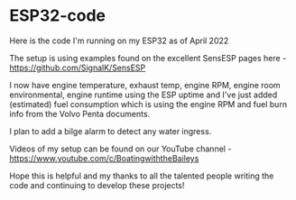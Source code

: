 # ESP32-code
Here is the code I'm running on my ESP32 as of April 2022

The setup is using examples found on the excellent SensESP pages here - https://github.com/SignalK/SensESP 

I now have engine temperature, exhaust temp, engine RPM, engine room environmental, engine runtime using the ESP uptime and I've just added (estimated) fuel consumption which is using the engine RPM and fuel burn info from the Volvo Penta documents.

I plan to add a bilge alarm to detect any water ingress.

Videos of my setup can be found on our YouTube channel - https://www.youtube.com/c/BoatingwiththeBaileys

Hope this is helpful and my thanks to all the talented people writing the code and continuing to develop these projects!
